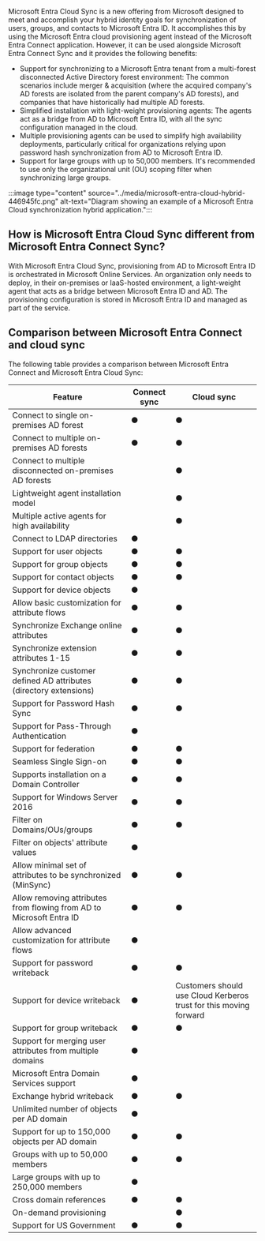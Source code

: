 Microsoft Entra Cloud Sync is a new offering from Microsoft designed to meet and accomplish your hybrid identity goals for synchronization of users, groups, and contacts to Microsoft Entra ID. It accomplishes this by using the Microsoft Entra cloud provisioning agent instead of the Microsoft Entra Connect application. However, it can be used alongside Microsoft Entra Connect Sync and it provides the following benefits:

 -  Support for synchronizing to a Microsoft Entra tenant from a multi-forest disconnected Active Directory forest environment: The common scenarios include merger & acquisition (where the acquired company's AD forests are isolated from the parent company's AD forests), and companies that have historically had multiple AD forests.
 -  Simplified installation with light-weight provisioning agents: The agents act as a bridge from AD to Microsoft Entra ID, with all the sync configuration managed in the cloud.
 -  Multiple provisioning agents can be used to simplify high availability deployments, particularly critical for organizations relying upon password hash synchronization from AD to Microsoft Entra ID.
 -  Support for large groups with up to 50,000 members. It's recommended to use only the organizational unit (OU) scoping filter when synchronizing large groups.

:::image type="content" source="../media/microsoft-entra-cloud-hybrid-446945fc.png" alt-text="Diagram showing an example of a Microsoft Entra Cloud synchronization hybrid application.":::


## How is Microsoft Entra Cloud Sync different from Microsoft Entra Connect Sync?

With Microsoft Entra Cloud Sync, provisioning from AD to Microsoft Entra ID is orchestrated in Microsoft Online Services. An organization only needs to deploy, in their on-premises or IaaS-hosted environment, a light-weight agent that acts as a bridge between Microsoft Entra ID and AD. The provisioning configuration is stored in Microsoft Entra ID and managed as part of the service.

## Comparison between Microsoft Entra Connect and cloud sync

The following table provides a comparison between Microsoft Entra Connect and Microsoft Entra Cloud Sync:

| **Feature**                                                          | **Connect sync** | **Cloud sync**                                                    |
| -------------------------------------------------------------------- | ---------------- | ----------------------------------------------------------------- |
| Connect to single on-premises AD forest                              | ●                | ●                                                                 |
| Connect to multiple on-premises AD forests                           | ●                | ●                                                                 |
| Connect to multiple disconnected on-premises AD forests              |                  | ●                                                                 |
| Lightweight agent installation model                                 |                  | ●                                                                 |
| Multiple active agents for high availability                         |                  | ●                                                                 |
| Connect to LDAP directories                                          | ●                |                                                                   |
| Support for user objects                                             | ●                | ●                                                                 |
| Support for group objects                                            | ●                | ●                                                                 |
| Support for contact objects                                          | ●                | ●                                                                 |
| Support for device objects                                           | ●                |                                                                   |
| Allow basic customization for attribute flows                        | ●                | ●                                                                 |
| Synchronize Exchange online attributes                               | ●                | ●                                                                 |
| Synchronize extension attributes 1-15                                | ●                | ●                                                                 |
| Synchronize customer defined AD attributes (directory extensions)    | ●                | ●                                                                 |
| Support for Password Hash Sync                                       | ●                | ●                                                                 |
| Support for Pass-Through Authentication                              | ●                |                                                                   |
| Support for federation                                               | ●                | ●                                                                 |
| Seamless Single Sign-on                                              | ●                | ●                                                                 |
| Supports installation on a Domain Controller                         | ●                | ●                                                                 |
| Support for Windows Server 2016                                      | ●                | ●                                                                 |
| Filter on Domains/OUs/groups                                         | ●                | ●                                                                 |
| Filter on objects' attribute values                                  | ●                |                                                                   |
| Allow minimal set of attributes to be synchronized (MinSync)         | ●                | ●                                                                 |
| Allow removing attributes from flowing from AD to Microsoft Entra ID | ●                | ●                                                                 |
| Allow advanced customization for attribute flows                     | ●                |                                                                   |
| Support for password writeback                                       | ●                | ●                                                                 |
| Support for device writeback                                         | ●                | Customers should use Cloud Kerberos trust for this moving forward |
| Support for group writeback                                          | ●                | ●                                                                 |
| Support for merging user attributes from multiple domains            | ●                |                                                                   |
| Microsoft Entra Domain Services support                              | ●                |                                                                   |
| Exchange hybrid writeback                                            | ●                | ●                                                                 |
| Unlimited number of objects per AD domain                            | ●                |                                                                   |
| Support for up to 150,000 objects per AD domain                      | ●                | ●                                                                 |
| Groups with up to 50,000 members                                     | ●                | ●                                                                 |
| Large groups with up to 250,000 members                              | ●                |                                                                   |
| Cross domain references                                              | ●                | ●                                                                 |
| On-demand provisioning                                               |                  | ●                                                                 |
| Support for US Government                                            | ●                | ●                                                                 |
